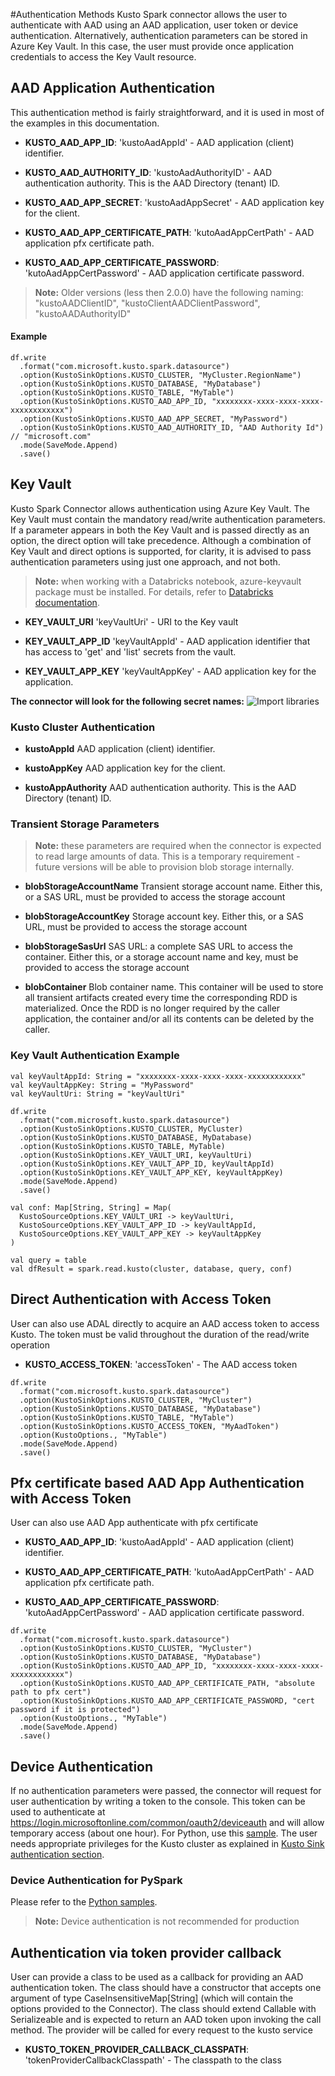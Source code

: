 #Authentication Methods
Kusto Spark connector allows the user to authenticate with AAD using an AAD application,
 user token or device authentication. Alternatively, authentication parameters can be stored in Azure Key Vault.
  In this case, the user must provide once application credentials to access the Key Vault resource.

## AAD Application Authentication
This authentication method is fairly straightforward, and it is used in most of the examples in this documentation.

 * **KUSTO_AAD_APP_ID**: 
  'kustoAadAppId' - AAD application (client) identifier. 
  
 * **KUSTO_AAD_AUTHORITY_ID**: 
  'kustoAadAuthorityID' - AAD authentication authority. This is the AAD Directory (tenant) ID.
 
 * **KUSTO_AAD_APP_SECRET**: 
  'kustoAadAppSecret' - AAD application key for the client.
  
  * **KUSTO_AAD_APP_CERTIFICATE_PATH**: 
  'kutoAadAppCertPath' - AAD application pfx certificate path.
  
  * **KUSTO_AAD_APP_CERTIFICATE_PASSWORD**: 
  'kutoAadAppCertPassword' - AAD application certificate password.
  
  
 
 >**Note:** Older versions (less then 2.0.0) have the following naming: "kustoAADClientID", "kustoClientAADClientPassword", "kustoAADAuthorityID"
 
#### Example
```
df.write
  .format("com.microsoft.kusto.spark.datasource")
  .option(KustoSinkOptions.KUSTO_CLUSTER, "MyCluster.RegionName")
  .option(KustoSinkOptions.KUSTO_DATABASE, "MyDatabase")
  .option(KustoSinkOptions.KUSTO_TABLE, "MyTable")
  .option(KustoSinkOptions.KUSTO_AAD_APP_ID, "xxxxxxxx-xxxx-xxxx-xxxx-xxxxxxxxxxxx")
  .option(KustoSinkOptions.KUSTO_AAD_APP_SECRET, "MyPassword") 
  .option(KustoSinkOptions.KUSTO_AAD_AUTHORITY_ID, "AAD Authority Id") // "microsoft.com"
  .mode(SaveMode.Append)
  .save()
```
## Key Vault

Kusto Spark Connector allows authentication using Azure Key Vault. The  Key Vault must contain the 
mandatory read/write authentication parameters. If a parameter appears in both the Key Vault and is passed directly as an option, the direct option will take precedence.
Although a combination of Key Vault and direct options is supported, for clarity, it is advised to 
pass authentication parameters using just one approach, and not both.

>**Note:** when working with a Databricks notebook, azure-keyvault package must be installed.
For details, refer to [Databricks documentation](https://docs.databricks.com/user-guide/libraries.html#maven-or-spark-package). 
                                                           
* **KEY_VAULT_URI**
 'keyVaultUri' - URI to the Key vault
 
 * **KEY_VAULT_APP_ID**
 'keyVaultAppId' - AAD application identifier that has access to 'get' and 'list' secrets from the vault.

 * **KEY_VAULT_APP_KEY**
 'keyVaultAppKey' - AAD application key for the application.
                                                                                             
**The connector will look for the following secret names:**
![Import libraries](KeyVaultSecrets.png)
### Kusto Cluster Authentication 
 * **kustoAppId**
 AAD application (client) identifier.
 
 * **kustoAppKey**
 AAD application key for the client.

 * **kustoAppAuthority**
  AAD authentication authority. This is the AAD Directory (tenant) ID.

### Transient Storage Parameters

>**Note:** these parameters are required when the connector is expected to read large amounts of data. 
This is a temporary requirement - future versions will be able to provision blob storage internally.

 * **blobStorageAccountName**
 Transient storage account name. Either this, or a SAS URL, must be provided to access the storage account

 * **blobStorageAccountKey**
 Storage account key. Either this, or a SAS URL, must be provided to access the storage account

* **blobStorageSasUrl**
 SAS URL: a complete SAS URL to access the container. Either this, or a storage account name and key, 
 must be provided to access the storage account
    
 * **blobContainer**
 Blob container name. This container will be used to store all transient artifacts created every time the corresponding RDD is materialized. 
 Once the RDD is no longer required by the caller application, the container and/or all its contents can be deleted by the caller.

### Key Vault Authentication Example

```
val keyVaultAppId: String = "xxxxxxxx-xxxx-xxxx-xxxx-xxxxxxxxxxxx"
val keyVaultAppKey: String = "MyPassword"
val keyVaultUri: String = "keyVaultUri" 
 
df.write
  .format("com.microsoft.kusto.spark.datasource")
  .option(KustoSinkOptions.KUSTO_CLUSTER, MyCluster)
  .option(KustoSinkOptions.KUSTO_DATABASE, MyDatabase)
  .option(KustoSinkOptions.KUSTO_TABLE, MyTable)
  .option(KustoSinkOptions.KEY_VAULT_URI, keyVaultUri)
  .option(KustoSinkOptions.KEY_VAULT_APP_ID, keyVaultAppId)
  .option(KustoSinkOptions.KEY_VAULT_APP_KEY, keyVaultAppKey)
  .mode(SaveMode.Append)
  .save()

val conf: Map[String, String] = Map(
  KustoSourceOptions.KEY_VAULT_URI -> keyVaultUri,
  KustoSourceOptions.KEY_VAULT_APP_ID -> keyVaultAppId,
  KustoSourceOptions.KEY_VAULT_APP_KEY -> keyVaultAppKey
)

val query = table
val dfResult = spark.read.kusto(cluster, database, query, conf)
 ```
## Direct Authentication with Access Token
User can also use ADAL directly to acquire an AAD access token to access Kusto. 
The token must be valid throughout the duration of the read/write operation

 * **KUSTO_ACCESS_TOKEN**: 
    'accessToken' - The AAD access token
```
df.write
  .format("com.microsoft.kusto.spark.datasource")
  .option(KustoSinkOptions.KUSTO_CLUSTER, "MyCluster")
  .option(KustoSinkOptions.KUSTO_DATABASE, "MyDatabase")
  .option(KustoSinkOptions.KUSTO_TABLE, "MyTable")
  .option(KustoSinkOptions.KUSTO_ACCESS_TOKEN, "MyAadToken")
  .option(KustoOptions., "MyTable")
  .mode(SaveMode.Append)
  .save()
```

## Pfx certificate based AAD App Authentication with Access Token
User can also use AAD App authenticate with pfx certificate 

 * **KUSTO_AAD_APP_ID**: 
   'kustoAadAppId' - AAD application (client) identifier. 
    
 * **KUSTO_AAD_APP_CERTIFICATE_PATH**: 
    'kutoAadAppCertPath' - AAD application pfx certificate path.
    
 * **KUSTO_AAD_APP_CERTIFICATE_PASSWORD**: 
    'kutoAadAppCertPassword' - AAD application certificate password.
   
```
df.write
  .format("com.microsoft.kusto.spark.datasource")
  .option(KustoSinkOptions.KUSTO_CLUSTER, "MyCluster")
  .option(KustoSinkOptions.KUSTO_DATABASE, "MyDatabase")
  .option(KustoSinkOptions.KUSTO_AAD_APP_ID, "xxxxxxxx-xxxx-xxxx-xxxx-xxxxxxxxxxxx")
  .option(KustoSinkOptions.KUSTO_AAD_APP_CERTIFICATE_PATH, "absolute path to pfx cert") 
  .option(KustoSinkOptions.KUSTO_AAD_APP_CERTIFICATE_PASSWORD, "cert password if it is protected")
  .option(KustoOptions., "MyTable")
  .mode(SaveMode.Append)
  .save()
```

## Device Authentication
If no authentication parameters were passed, the connector will request for user authentication by writing a token 
to the console. This token can be used to authenticate at https://login.microsoftonline.com/common/oauth2/deviceauth 
and will allow temporary access (about one hour). For Python, use this [sample](../samples/src/main/python/pyKusto.py).
The user needs appropriate privileges for the Kusto cluster as explained in [Kusto Sink authentication section](KustoSink.md#authentication).

### Device Authentication for PySpark
Please refer to the [Python samples](../samples/src/main/python/pyKusto.py).

>**Note:** Device authentication is not recommended for production

## Authentication via token provider callback

User can provide a class to be used as a callback for providing an AAD authentication token. 
The class should have a constructor that accepts one argument of type CaseInsensitiveMap[String] (which will contain
the options provided to the Connector). The class should extend Callable<String> with Serializeable and is expected
to return an AAD token upon invoking the call method.
The provider will be called for every request to the kusto service

* **KUSTO_TOKEN_PROVIDER_CALLBACK_CLASSPATH**: 
    'tokenProviderCallbackClasspath' - The classpath to the class
